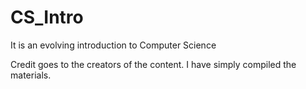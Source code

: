 # CS_Intro
It is an evolving introduction to Computer Science

Credit goes to the creators of the content. I have simply compiled the materials.
